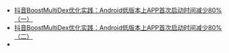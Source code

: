 - [抖音BoostMultiDex优化实践：Android低版本上APP首次启动时间减少80%（一）](https://juejin.im/post/5e5b9466518825494b3cd5aa)
- [抖音BoostMultiDex优化实践：Android低版本上APP首次启动时间减少80%（二）](https://juejin.im/post/5e5e33a1f265da571c4c9f5d)
- 

